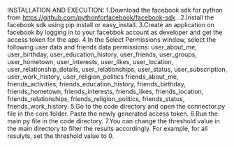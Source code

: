 INSTALLATION AND EXECUTION:
1.Download the facebook sdk for python from https://github.com/pythonforfacebook/facebook-sdk .
2.Install the facebook sdk using pip install or easy_install.
3.Create an application on facebook by logging in to your facebbok account as developer and get the access token for the app. 
4.In the Select Permissions window, select the following user data and friends data permissions:
  user_about_me, 
  user_birthday, 
  user_education_history, 
  user_friends, 
  user_groups, 
  user_hometown, 
  user_interests, 
  user_likes, 
  user_location, 
  user_relationship_details, 
  user_relationships, 
  user_status, 
  user_subscription, 
  user_work_history, 
  user_religion_politics 
  friends_about_me, 
  friends_activities, 
  friends_education_history, 
  friends_birthday, 
  friends_hometown, 
  friends_interests, 
  friends_likes, 
  friends_location, 
  friends_relationships, 
  friends_religion_politics, 
  friends_status, 
  friends_work_history.
5.Go to the code directory and open the connector.py file in the core folder. Paste the newly generated access token.
6.Run the main.py file in the code directory. 
7.You can change the threshold value in the main directory to filter the results accordingly. For example, for all resulyts, set the threshold value to 0. 
